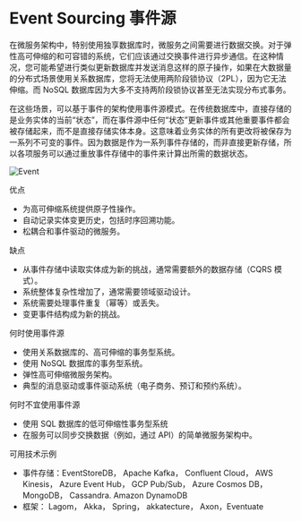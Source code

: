 # Event Sourcing 事件源

在微服务架构中，特别使用独享数据库时，微服务之间需要进行数据交换。对于弹性高可伸缩的和可容错的系统，它们应该通过交换事件进行异步通信。在这种情况，您可能希望进行类似更新数据库并发送消息这样的原子操作，如果在大数据量的分布式场景使用关系数据库，您将无法使用两阶段锁协议（2PL），因为它无法伸缩。而 NoSQL 数据库因为大多不支持两阶段锁协议甚至无法实现分布式事务。

在这些场景，可以基于事件的架构使用事件源模式。在传统数据库中，直接存储的是业务实体的当前“状态”，而在事件源中任何“状态”更新事件或其他重要事件都会被存储起来，而不是直接存储实体本身。这意味着业务实体的所有更改将被保存为一系列不可变的事件。因为数据是作为一系列事件存储的，而非直接更新存储，所以各项服务可以通过重放事件存储中的事件来计算出所需的数据状态。

![Event](https://pic1.zhimg.com/80/v2-500a0489d079fcb39789ac4b7a15acab_720w.webp?source=1940ef5c)

优点

- 为高可伸缩系统提供原子性操作。
- 自动记录实体变更历史，包括时序回溯功能。
- 松耦合和事件驱动的微服务。

缺点

- 从事件存储中读取实体成为新的挑战，通常需要额外的数据存储（CQRS 模式）。
- 系统整体复杂性增加了，通常需要领域驱动设计。
- 系统需要处理事件重复（幂等）或丢失。
- 变更事件结构成为新的挑战。

何时使用事件源

- 使用关系数据库的、高可伸缩的事务型系统。
- 使用 NoSQL 数据库的事务型系统。
- 弹性高可伸缩微服务架构。
- 典型的消息驱动或事件驱动系统（电子商务、预订和预约系统）。

何时不宜使用事件源

- 使用 SQL 数据库的低可伸缩性事务型系统
- 在服务可以同步交换数据（例如，通过 API）的简单微服务架构中。

可用技术示例

- 事件存储：EventStoreDB， Apache Kafka， Confluent Cloud， AWS Kinesis， Azure Event Hub， GCP Pub/Sub， Azure Cosmos DB， MongoDB， Cassandra. Amazon DynamoDB
- 框架： Lagom， Akka， Spring， akkatecture， Axon，Eventuate
